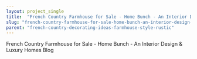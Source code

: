 ```yaml
---
layout: project_single
title:  "French Country Farmhouse for Sale - Home Bunch - An Interior Design & Luxury Homes Blog"
slug: "french-country-farmhouse-for-sale-home-bunch-an-interior-design-luxury-homes-blog"
parent: "french-country-decorating-ideas-farmhouse-style-rustic"
---
```

French Country Farmhouse for Sale - Home Bunch - An Interior Design & Luxury Homes Blog